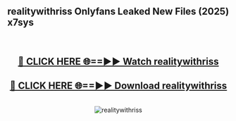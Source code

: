 <h2>realitywithriss Onlyfans Leaked New Files (2025) x7sys</h2>
<br>
<div align="center">
<h2><a href="https://mediafiles.top/realitywithriss&ref=git" rel="nofollow">🔴 CLICK HERE 🌐==►► Watch realitywithriss</a></h2>
<h2><a href="https://mediafiles.top/realitywithriss&ref=git" rel="nofollow">🔴 CLICK HERE 🌐==►► Download realitywithriss</a></h2>
<br>
<a href="https://mediafiles.top/realitywithriss&ref=git" rel="nofollow" data-target="animated-image.originalLink"><img src="https://i.ibb.co.com/xMMVF88/686577567.gif" alt="realitywithriss" style="max-width: 100%; display: inline-block;" data-target="animated-image.originalImage"></a>
</div>
<br>
<br>
